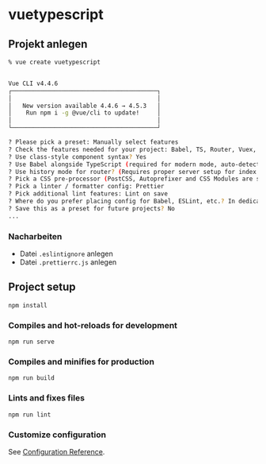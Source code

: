 # vuetypescript

## Projekt anlegen

```bash
% vue create vuetypescript


Vue CLI v4.4.6
┌─────────────────────────────────────────┐
│                                         │
│   New version available 4.4.6 → 4.5.3   │
│    Run npm i -g @vue/cli to update!     │
│                                         │
└─────────────────────────────────────────┘

? Please pick a preset: Manually select features
? Check the features needed for your project: Babel, TS, Router, Vuex, CSS Pre-processors, Linter
? Use class-style component syntax? Yes
? Use Babel alongside TypeScript (required for modern mode, auto-detected polyfills, transpiling JSX)? Yes
? Use history mode for router? (Requires proper server setup for index fallback in production) Yes
? Pick a CSS pre-processor (PostCSS, Autoprefixer and CSS Modules are supported by default): Sass/SCSS (with node-sass)
? Pick a linter / formatter config: Prettier
? Pick additional lint features: Lint on save
? Where do you prefer placing config for Babel, ESLint, etc.? In dedicated config files
? Save this as a preset for future projects? No
...
```

### Nacharbeiten

- Datei `.eslintignore` anlegen
- Datei `.prettierrc.js` anlegen

## Project setup

```
npm install
```

### Compiles and hot-reloads for development

```
npm run serve
```

### Compiles and minifies for production

```
npm run build
```

### Lints and fixes files

```
npm run lint
```

### Customize configuration

See [Configuration Reference](https://cli.vuejs.org/config/).

